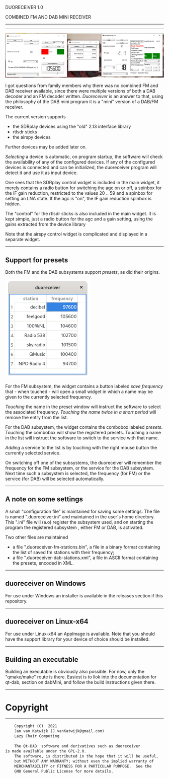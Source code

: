 DUORECEIVER 1.0

COMBINED FM AND DAB MINI RECEIVER

---------------------------------------------------------------------------
---------------------------------------------------------------------------

![duoreceiver](/duoreceiver-1.png?raw=true)


I got questions from family members why  there was no combined
FM and DAB receiver available, since there were
multiple versions of both a DAB decoder and an FM decoder written.
*Duoreceiver* is an answer to that, using the philosophy of the DAB mini
program it is a "mini" version of a DAB/FM receiver.

The current version supports 
 - the SDRplay devices using the "old" 2.13 interface library
 - rtlsdr sticks
 - the airspy devices

Further devices may be added later on.

*Selecting* a device is automatic,
on program startup, the software will check the availability of
any of the configured devices.
If any of the configured devices
is connected and can be initialized, the duoreceiver program will
detect it and use it as input device.

One sees that the SDRplay control widget is included in the main widget,
it merely contains a radio button for switching the agc on or off, 
a spinbox for the IF gain reduction, restricted to the values 20 .. 59
and a spinbox for setting an LNA state.
If the agc is "on", the IF gain reduction spinbox is hidden.

The "control" for the rtlsdr sticks is also included in the
main widget. It is kept simple, just a radio button 
for the agc and a gain setting, using the gains extracted from the
device library

Note that the airspy control widget is complicated and displayed
in a separate widget.

------------------------------------------------------------------------
Support for presets
------------------------------------------------------------------------

Both the FM and the DAB subsystems support *presets*, as did their origins.

![duoreceiver](/duoreceiver-3.png?raw=true)

For the FM subsystem, the widget contains a button labeled *save frequency*
that - when touched - will open a small widget in which a name may be
given to the currently selected frequency.

*Touching* the name in the preset window will instruct the software to
select the associated frequency. *Touching the name twice in a short period*
will remove the entry from the list.

For the DAB subsystem, the widget contains the combobox labeled *presets*.
Touching the combobox will show the registered presets.
Touching a name in the list will instruct the software to switch to the
service with that name.

*Adding* a service to the list is by touching with the right mouse button
the currently selected service.

On switching off one of the subsystems, the duoreceiver will remember
the frequency for the FM subsystem, or the service for the DAB subsystem.
Next time such a subsystem is selected, the  frequency (for FM)
or the service (for DAB) will be selected automatically.

----------------------------------------------------------------------------
A note on some settings
----------------------------------------------------------------------------

A small "configuration file" is maintained for saving some settings.
The file is named ".duoreceiver.ini" and maintained in the user's
home directory.
This ".ini" file will (a.o) register the subsystem used, and on starting
the program the registered subsystem , either FM or DAB, is activated.

Two other files are maintained
 - a file ".duoreceiver-fm-stations.bin", a file in a binary format containing the
list of saved fm stations with their frequency;
 - a file ".duoreceiver-dab-stations.xml", a file in ASCII format containing
the presets, encoded in XML.

-------------------------------------------------------------------------
duoreceiver on Windows
-------------------------------------------------------------------------

For use under Windows an installer is available in the releases section
if this repository.

------------------------------------------------------------------------
duoreceiver on Linux-x64
-----------------------------------------------------------------------

For use under Linux-x64 an AppImage is available. Note that you should
have the support library for your device of choice should be installed.

-----------------------------------------------------------------------
Building an executable
-----------------------------------------------------------------------

Building an executable is obviously also possible.
For now, only the "qmake/make" route is there.
Easiest is to llok into the documentation for qt-dab, section
on dabMini, and follow the build instructions given there.

----------------------------------------------------------------------
# Copyright
------------------------------------------------------------------------

        Copyright (C)  2021
        Jan van Katwijk (J.vanKatwijk@gmail.com)
        Lazy Chair Computing

        The Qt-DAB  software and derivatives such as duoreceiver
	is made available under the GPL-2.0.
        The software, is distributed in the hope that it will be useful,
        but WITHOUT ANY WARRANTY; without even the implied warranty of
        MERCHANTABILITY or FITNESS FOR A PARTICULAR PURPOSE.  See the
        GNU General Public License for more details.


